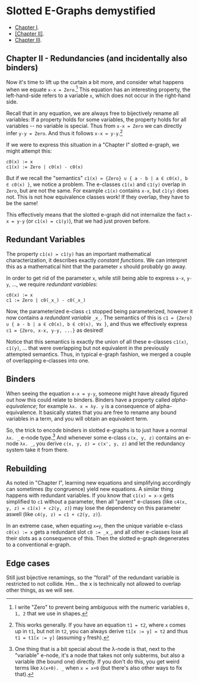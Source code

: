 Slotted E-Graphs demystified
============================

- [Chapter I](https://memoryleak47.github.io/slotted-egraphs-demystified-i/).
- [[Chapter II]](https://memoryleak47.github.io/slotted-egraphs-demystified-ii/).
- [Chapter III](https://memoryleak47.github.io/slotted-egraphs-demystified-iii/).

## Chapter II - Redundancies (and incidentally also binders)

Now it's time to lift up the curtain a bit more, and consider what happens when we equate `x-x = Zero`.[^constant]
This equation has an interesting property, the left-hand-side refers to a variable `x`, which does not occur in the right-hand side.

Recall that in any equation, we are always free to bijectively rename all variables: If a property holds for some variables, the property holds for all variables -- no variable is special.
Thus from `x-x = Zero` we can directly infer `y-y = Zero`.
And thus it follows `x-x = y-y`.[^general]

<!-- This new equation `x-x = y-y` is of interest to us, as both sides of the equation are equal up to renaming. -->

If we were to express this situation in a "Chapter I" slotted e-graph, we might attempt this:

```
c0(x) := x
c1(x) := Zero | c0(x) - c0(x)
```

But if we recall the "semantics" `c1(x) = {Zero} ∪ { a - b | a ∈ c0(x), b ∈ c0(x) }`, we notice a problem.
The e-classes `c1(x)` and `c1(y)` overlap in `Zero`, but are not the same.
For example `c1(x)` contains `x-x`, but `c1(y)` does not.
This is not how equivalence classes work! If they overlap, they have to be the same!

This effectively means that the slotted e-graph did not internalize the fact `x-x = y-y` (or `c1(x) = c1(y)`), that we had just proven before.

## Redundant Variables

The property `c1(x) = c1(y)` has an important mathematical characterization, it describes exactly _constant functions_.
We can interpret this as a mathematical hint that the parameter `x` should probably go away.

In order to get rid of the parameter `x`, while still being able to express `x-x`, `y-y`, ..., we require *redundant variables*:

```
c0(x) := x
c1 := Zero | c0(_x_) - c0(_x_)
```

Now, the parameterized e-class `c1` stopped being parameterized, however it now contains a *redundant variable* `_x_`.
The semantics of this is `c1 = {Zero} ∪ { a - b | a ∈ c0(x), b ∈ c0(x), ∀x }`, and thus we effectively express `c1 = {Zero, x-x, y-y, ...}` as desired!

Notice that this semantics is exactly the union of all these e-classes `c1(x)`, `c1(y)`, ... that were overlapping but not equivalent in the previously attempted semantics.
Thus, in typical e-graph fashion, we merged a couple of overlapping e-classes into one.

## Binders

When seeing the equation `x-x = y-y`, someone might have already figured out how this could relate to binders.
Binders have a property called *alpha-equivalence*; for example `λx. x = λy. y` is a consequence of alpha-equivalence.
It basically states that you are free to rename any bound variables in a term, and you will obtain an equivalent term.

<!-- In short: `t = t[x := y]` if `x` is a bound variable, and `y` is fresh. -->

So, the trick to encode binders in slotted e-graphs is to just have a normal `λx. _` e-node type.[^lambda]
And whenever some e-class `c(x, y, z)` contains an e-node `λx. _`,
you derive `c(x, y, z) = c(x', y, z)` and let the redundancy system take it from there.

## Rebuilding

As noted in "Chapter I", learning new equations and simplifying accordingly can sometimes (by congruence) yield new equations.
A similar thing happens with redundant variables.
If you know that `c1(x) = x-x` gets simplified to `c1` without a parameter,
then all "parent" e-classes (like `c4(x, y, z) = c1(x) + c2(y, z)`) may lose the dependency on this parameter aswell (like `c4(y, z) = c1 + c2(y, z)`).

In an extreme case, when equating `x=y`, then the unique variable e-class `c0(x) := x` gets a redundant slot `c0 := _x_`,
and all other e-classes lose all their slots as a consequence of this. Then the slotted e-graph degenerates to a conventional e-graph.

## Edge cases
Still just bijective renamings, so the "forall" of the redundant variable is restricted to not collide.
Hm... the x is technically not allowed to overlap other things, as we will see.

[^constant]: I write "Zero" to prevent being ambiguous with the numeric variables `0, 1, 2` that we use in shapes.
[^general]: This works generally. If you have an equation `t1 = t2`, where `x` comes up in `t1`, but not in `t2`, you can always derive `t1[x := y] = t2` and thus `t1 = t1[x := y]` (assuming `y` fresh).
[^lambda]: One thing that is a bit special about the λ-node is that, next to the "variable" e-node, it's a node that takes not only subterms, but also a variable (the bound one) directly. If you don't do this, you get weird terms like `λ(x+0). _` when `x = x+0` (but there's also other ways to fix that).
